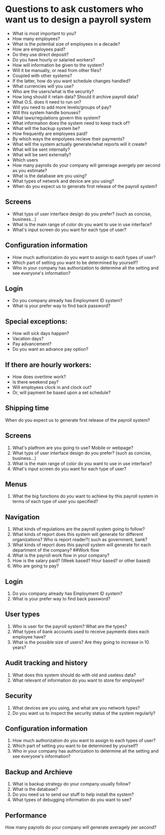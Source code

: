 # Questions to ask customers who want us to design a payroll system

* What is most important to you?
* How many employees?
* What is the potential size of employees in a decade?
* How are employees paid?  
* Do they use direct deposit?
* Do you have hourly or salaried workers?
* How will information be given to the system?  
* Will it be manually, or read from other files?
* Coupled with other systems?
* If the latter, how do you want schedule changes handled?
* What currencies will you use?
* Who are the users/what is the security?
* How long should it retain data? Should it archive payroll data?
* What O.S. does it need to run on?
* Will you need to add more levels/groups of pay?
* Will this system handle bonuses?
* What laws/regulations govern this system?
* What information does the system need to keep track of?
* What will the backup system be?
* How frequently are employees paid?
* By which ways the empolyees recieve their payments?
* What will the system actually generate/what reports will it create?
* What will be sent internally?
* What will be sent externally?
* Which users
* How many payrolls do your company will generage avergely per second as you estimate?
* What is the database are you using?
* What types of network and device are you using?
* When do you expect us to generate first release of the payroll system?


## Screens
* What typs of user interface design do you prefer? (such as concise, business...)
* What is the main range of color do you want to use in use interface?
* What's input screen do you want for each type of user?

## Configuration information
* How much authorization do you want to assign to each types of user?
* Which part of setting you want to be determined by yourself?
* Who in your company has authorization to determine all the setting and see everyone's information?


## Login
* Do you company already has Employment ID system?
* What is your prefer way to find back password?

## Special exceptions:

* How will sick days happen?
* Vacation days?
* Pay advancement?
* Do you want an advance pay option?

## If there are hourly workers:

* How does overtime work?
* Is there weekend pay?
* Will employees clock in and clock out? 
* Or, will payment be based upon a set schedule?


## Shipping time
When do you expect us to generate first release of the payroll system?

## Screens
1. What's platfrom are you going to use? Mobile or webpage?
2. What typs of user interface design do you prefer? (such as concise, business...)
3. What is the main range of color do you want to use in use interface?
4. What's input screen do you want for each type of user?
## Menus
1. What the big functions do you want to achieve by this payroll system in terms of each type of user you specified?


## Navigation
1. What kinds of regulations are the payroll system going to follow?
2. What kinds of report does this system will generate for different organizations? Who is report reader?( such as government, bank?
3. What kinds of report does this payroll system will generate for each department of the company?
##Work flow
1. What is the payroll work flow in your company?
2. How is the salary paid? (Week based? Hour based? or other based)
3. Who are going to pay?

## Login
1. Do you company already has Employment ID system?
2. What is your prefer way to find back password?

## User types
1. Who is user for the payroll system? What are the types?
2. What types of bank accounts used to receive payments does each employee have? 
3. What is the possible size of users? Are they going to increase in 10 years?

## Audit tracking and history
1. What does this system should do with old and useless data?
2. What relevant of information do you want to store for employee?


## Security
1. What devices are you using, and what are you network types?
2. Do you want us to inspect the security status of the system regularly?


## Configuration information
1. How much authorization do you want to assign to each types of user?
2. Which part of setting you want to be determined by yourself?
3. Who in your company has authorization to determine all the setting and see everyone's information?

## Backup and Archieve
1. What is backup strategy do your company usually follow?
2. What is the database?
3. Do you need us to send our stuff to help install the system?
4. What types of debugging information do you want to see?

## Performance
How many payrolls do your company will generate averagely per second?
